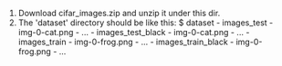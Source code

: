 1. Download cifar_images.zip and unzip it under this dir.
2. The 'dataset' directory should be like this:
    $ dataset
        - images_test
            - img-0-cat.png
            - ...
        - images_test_black
            - img-0-cat.png
            - ...
        - images_train
            - img-0-frog.png
            - ...
        - images_train_black
            - img-0-frog.png
            - ...